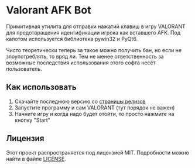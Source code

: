# Valorant AFK Bot

Примитивная утилита для отправки нажатий клавиш в игру VALORANT для предотвращения идентификации игрока как вставшего AFK. Под капотом используется библиотека pywin32 и PyQt6.

Чисто теоретически теперь за такое можно получить бан, но если не злоупотреблять, то вряд ли. Тем не менее ответственность за возможные последствия использования этого софта несёт пользователь.

## Как использовать

1. Скачайте последнюю версию со [страницы релизов](https://github.com/fresh-milkshake/valorant-afk-bot/releases)
2. Запустите программу и сам VALORANT (тут порядок не важен)
3. Начните игру и когда надо будет отойти, то просто нажмите на кнопку "Start"


## Лицензия

Этот проект распространяется под лицензией MIT. Подробности можно найти в файле [LICENSE](LICENSE).